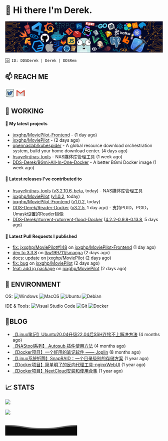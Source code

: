 # 👋 Hi there I'm Derek. 

![](https://raw.githubusercontent.com/DDS-Derek/.github/main/profile/assets/header_.png)

```
🆔 ID: DDSDerek | Derek | DDSRem
```

## 📫 REACH ME
<p align="left">
<a href="https://twitter.com/ddsrem_derek" target="blank"><img align="center" src="https://raw.githubusercontent.com/DDS-Derek/.github/main/profile/assets/twitter.svg" alt="BEPb" height="30" width="30" /></a>
<a href="mailto:ddstomo@gmail.com" target="blank"><img align="center" src="https://raw.githubusercontent.com/DDS-Derek/.github/main/profile/assets/gmail.svg" alt="Gmail" height="30" width="30" /></a>
</p>

## 💼 WORKING

#### 🌱 My latest projects


- [jxxghp/MoviePilot-Frontend](https://github.com/jxxghp/MoviePilot-Frontend) -  (1 day ago)
- [jxxghp/MoviePilot](https://github.com/jxxghp/MoviePilot) -  (2 days ago)
- [opennaslab/kubespider](https://github.com/opennaslab/kubespider) - A global resource download orchestration system, build your home download center.  (4 days ago)
- [hsuyelin/nas-tools](https://github.com/hsuyelin/nas-tools) - NAS媒体库管理工具 (1 week ago)
- [DDS-Derek/BGmi-All-In-One-Docker](https://github.com/DDS-Derek/BGmi-All-In-One-Docker) - A better BGmi Docker image (1 week ago)

#### 🔭 Latest releases I've contributed to

- [hsuyelin/nas-tools](https://github.com/hsuyelin/nas-tools) ([v3.2.10.6-beta](https://github.com/hsuyelin/nas-tools/releases/tag/v3.2.10.6-beta), today) - NAS媒体库管理工具
- [jxxghp/MoviePilot](https://github.com/jxxghp/MoviePilot) ([v1.0.2](https://github.com/jxxghp/MoviePilot/releases/tag/v1.0.2), today)
- [jxxghp/MoviePilot-Frontend](https://github.com/jxxghp/MoviePilot-Frontend) ([v1.0.2](https://github.com/jxxghp/MoviePilot-Frontend/releases/tag/v1.0.2), today)
- [DDS-Derek/Reader-Docker](https://github.com/DDS-Derek/Reader-Docker) ([v3.2.5](https://github.com/DDS-Derek/Reader-Docker/releases/tag/v3.2.5), 1 day ago) - 支持PUID，PGID，Umask设置的Reader镜像
- [DDS-Derek/rtorrent-rutorrent-flood-Docker](https://github.com/DDS-Derek/rtorrent-rutorrent-flood-Docker) ([4.2.2-0.9.8-0.13.8](https://github.com/DDS-Derek/rtorrent-rutorrent-flood-Docker/releases/tag/4.2.2-0.9.8-0.13.8), 5 days ago)

#### 🔨 Latest Pull Requests I published

- [fix: jxxghp/MoviePilot#148](https://github.com/jxxghp/MoviePilot-Frontend/pull/26) on [jxxghp/MoviePilot-Frontend](https://github.com/jxxghp/MoviePilot-Frontend) (1 day ago)
- [dev to 3.3.8](https://github.com/lkw199711/smanga/pull/117) on [lkw199711/smanga](https://github.com/lkw199711/smanga) (2 days ago)
- [docs: update](https://github.com/jxxghp/MoviePilot/pull/146) on [jxxghp/MoviePilot](https://github.com/jxxghp/MoviePilot) (2 days ago)
- [fix: bug](https://github.com/jxxghp/MoviePilot/pull/145) on [jxxghp/MoviePilot](https://github.com/jxxghp/MoviePilot) (2 days ago)
- [feat: add jq package](https://github.com/jxxghp/MoviePilot/pull/144) on [jxxghp/MoviePilot](https://github.com/jxxghp/MoviePilot) (2 days ago)

## 🔧 ENVIRONMENT
OS:
![Windows](https://img.shields.io/badge/-Windows-0078D6?style=flat-square&logo=windows&logoColor=white)
![MacOS](https://img.shields.io/badge/-Mac_OS-AAA?style=flat-square&logo=macos&logoColor=white)
![Ubuntu](https://img.shields.io/badge/-Ubuntu-DD4814?style=flat-square&logo=ubuntu&logoColor=white)
![Debian](https://img.shields.io/badge/-Debian-73BA25?style=flat-square&logo=debian&logoColor=white)  

IDE & Tools:
![Visual Studio Code](https://img.shields.io/badge/-Visual_Studio_Code-007ACC?style=flat-square&logo=visual-studio-code&logoColor=white)
![Git](https://img.shields.io/badge/-Git-F05032?style=flat-square&logo=git&logoColor=white)
![Docker](https://img.shields.io/badge/-Docker-2496ed?style=flat-square&logo=Docker&logoColor=white)

## 📜BLOG

- [【Linux笔记】Ubuntu20.04升级22.04后SSH连接不上解决方法](https://blog.ddsrem.com/archives/fix-ubuntu2204-ssh) (4 months ago)
- [【NAStool系列】 Autosub 插件使用方法](https://blog.ddsrem.com/archives/nastool-autosub-use-way) (4 months ago)
- [【Docker项目】一个好用的笔记软件 —— Joplin](https://blog.ddsrem.com/archives/joplin) (8 months ago)
- [【Linux系统折腾】SnapRAID：一个目录级别的存储方案](https://blog.ddsrem.com/archives/snapraid) (1 year ago)
- [【Docker项目】简单明了的反向代理工具-nginxWebUI](https://blog.ddsrem.com/archives/nginxwebui) (1 year ago)
- [【Docker项目】NextCloud安装和使用合集](https://blog.ddsrem.com/archives/nextcloud) (1 year ago)

## 📈 STATS

![](https://github-readme-stats.vercel.app/api?username=DDSDerek&show_icons=true&theme=radical)

![](https://github-readme-stats.vercel.app/api?username=DDSRem&show_icons=true&theme=dark)

![](https://raw.githubusercontent.com/DDS-Derek/.github/main/profile/assets/Bottom_down.svg)
